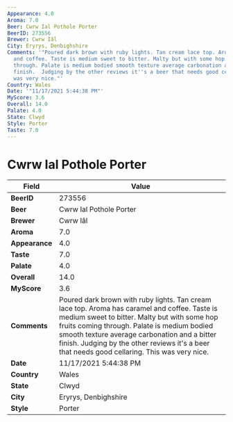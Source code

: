 ```yaml
---
Appearance: 4.0
Aroma: 7.0
Beer: Cwrw Ial Pothole Porter
BeerID: 273556
Brewer: Cwrw Iâl
City: Eryrys, Denbighshire
Comments: '"Poured dark brown with ruby lights. Tan cream lace top. Aroma has caramel
  and coffee. Taste is medium sweet to bitter. Malty but with some hop fruits coming
  through. Palate is medium bodied smooth texture average carbonation and a bitter
  finish.  Judging by the other reviews it''s a beer that needs good cellaring. This
  was very nice."'
Country: Wales
Date: '"11/17/2021 5:44:38 PM"'
MyScore: 3.6
Overall: 14.0
Palate: 4.0
State: Clwyd
Style: Porter
Taste: 7.0
---
```


# Cwrw Ial Pothole Porter

| Field         | Value |
|---------------|-------|
| **BeerID** | 273556 |
| **Beer** | Cwrw Ial Pothole Porter |
| **Brewer** | Cwrw Iâl |
| **Aroma** | 7.0 |
| **Appearance** | 4.0 |
| **Taste** | 7.0 |
| **Palate** | 4.0 |
| **Overall** | 14.0 |
| **MyScore** | 3.6 |
| **Comments** | Poured dark brown with ruby lights. Tan cream lace top. Aroma has caramel and coffee. Taste is medium sweet to bitter. Malty but with some hop fruits coming through. Palate is medium bodied smooth texture average carbonation and a bitter finish.  Judging by the other reviews it's a beer that needs good cellaring. This was very nice. |
| **Date** | 11/17/2021 5:44:38 PM |
| **Country** | Wales |
| **State** | Clwyd |
| **City** | Eryrys, Denbighshire |
| **Style** | Porter |
